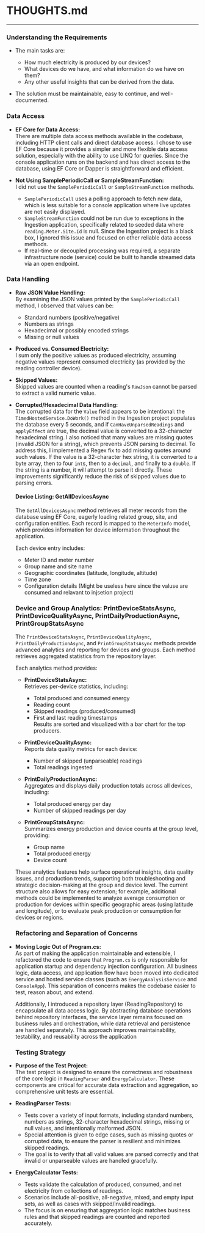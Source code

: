 # THOUGHTS.md

---

### Understanding the Requirements

- The main tasks are:
  - How much electricity is produced by our devices?
  - What devices do we have, and what information do we have on them?
  - Any other useful insights that can be derived from the data.

- The solution must be maintainable, easy to continue, and well-documented.

### Data Access

- **EF Core for Data Access:**  
  There are multiple data access methods available in the codebase, including HTTP client calls and direct database access. I chose to use EF Core because it provides a simpler and more flexible data access solution, especially with the ability to use LINQ for queries. Since the console application runs on the backend and has direct access to the database, using EF Core or Dapper is straightforward and efficient.

- **Not Using SamplePeriodicCall or SampleStreamFunction:**  
  I did not use the `SamplePeriodicCall` or `SampleStreamFunction` methods.  
  - `SamplePeriodicCall` uses a polling approach to fetch new data, which is less suitable for a console application where live updates are not easily displayed.
  - `SampleStreamFunction` could not be run due to exceptions in the Ingestion application, specifically related to seeded data where `reading.Meter.Site.Id` is null. Since the Ingestion project is a black box, I ignored this issue and focused on other reliable data access methods.
  - If real-time or decoupled processing was required, a separate infrastructure node (service) could be built to handle streamed data via an open endpoint.

### Data Handling

- **Raw JSON Value Handling:**  
  By examining the JSON values printed by the `SamplePeriodicCall` method, I observed that values can be:
    - Standard numbers (positive/negative)
    - Numbers as strings
    - Hexadecimal or possibly encoded strings
    - Missing or null values

- **Produced vs. Consumed Electricity:**  
  I sum only the positive values as produced electricity, assuming negative values represent consumed electricity (as provided by the reading controller device).

- **Skipped Values:**  
  Skipped values are counted when a reading's `RawJson` cannot be parsed to extract a valid numeric value.

- **Corrupted/Hexadecimal Data Handling:**  
  The corrupted data for the `Value` field appears to be intentional: the `TimedHostedService.DoWork()` method in the Ingestion project populates the database every 5 seconds, and if `CanHaveUnparsedReadings` and `applyEffect` are true, the decimal value is converted to a 32-character hexadecimal string. I also noticed that many values are missing quotes (invalid JSON for a string), which prevents JSON parsing to decimal. To address this, I implemented a Regex fix to add missing quotes around such values. If the value is a 32-character hex string, it is converted to a byte array, then to four `int`s, then to a `decimal`, and finally to a `double`. If the string is a number, it will attempt to parse it directly. These improvements significantly reduce the risk of skipped values due to parsing errors.

  #### Device Listing: GetAllDevicesAsync

    The `GetAllDevicesAsync` method retrieves all meter records from the database using EF Core, eagerly loading related group, site, and configuration entities. Each record is mapped to the `MeterInfo` model, which provides information for device information throughout the application.

    Each device entry includes:
    - Meter ID and meter number
    - Group name and site name
    - Geographic coordinates (latitude, longitude, altitude)
    - Time zone
    - Configuration details (Might be useless here since the valuse are consumed and relavant to injsetion project)

    ### Device and Group Analytics: PrintDeviceStatsAsync, PrintDeviceQualityAsync, PrintDailyProductionAsync, PrintGroupStatsAsync

    The `PrintDeviceStatsAsync`, `PrintDeviceQualityAsync`, `PrintDailyProductionAsync`, and `PrintGroupStatsAsync` methods provide advanced analytics and reporting for devices and groups. Each method retrieves aggregated statistics from the repository layer.

    Each analytics method provides:

    - **PrintDeviceStatsAsync:**  
    Retrieves per-device statistics, including:
        - Total produced and consumed energy
        - Reading count
        - Skipped readings (produced/consumed)
        - First and last reading timestamps  
    Results are sorted and visualized with a bar chart for the top producers.

    - **PrintDeviceQualityAsync:**  
    Reports data quality metrics for each device:
        - Number of skipped (unparseable) readings
        - Total readings ingested

    - **PrintDailyProductionAsync:**  
    Aggregates and displays daily production totals across all devices, including:
        - Total produced energy per day
        - Number of skipped readings per day  

    - **PrintGroupStatsAsync:**  
    Summarizes energy production and device counts at the group level, providing:
        - Group name
        - Total produced energy
        - Device count

    These analytics features help surface operational insights, data quality issues, and production trends, supporting both troubleshooting and strategic decision-making at the group and device level. The current structure also allows for easy extension; for example, additional methods could be implemented to analyze average consumption or production for devices within specific geographic areas (using latitude and longitude), or to evaluate peak production or consumption for devices or regions.


  ### Refactoring and Separation of Concerns

- **Moving Logic Out of Program.cs:**  
  As part of making the application maintainable and extensible, I refactored the code to ensure that `Program.cs` is only responsible for application startup and dependency injection configuration. All business logic, data access, and application flow have been moved into dedicated service and hosted service classes (such as `EnergyAnalysisService` and `ConsoleApp`). This separation of concerns makes the codebase easier to test, reason about, and extend.

    Additionally, I introduced a repository layer (ReadingRepository) to encapsulate all data access logic. By abstracting database operations behind repository interfaces, the service layer remains focused on business rules and orchestration, while data retrieval and persistence are handled separately. This approach improves maintainability, testability, and reusability across the application

  ### Testing Strategy

- **Purpose of the Test Project:**  
  The test project is designed to ensure the correctness and robustness of the core logic in `ReadingParser` and `EnergyCalculator`. These components are critical for accurate data extraction and aggregation, so comprehensive unit tests are essential.

- **ReadingParser Tests:**  
  - Tests cover a variety of input formats, including standard numbers, numbers as strings, 32-character hexadecimal strings, missing or null values, and intentionally malformed JSON.
  - Special attention is given to edge cases, such as missing quotes or corrupted data, to ensure the parser is resilient and minimizes skipped readings.
  - The goal is to verify that all valid values are parsed correctly and that invalid or unparseable values are handled gracefully.

- **EnergyCalculator Tests:**  
  - Tests validate the calculation of produced, consumed, and net electricity from collections of readings.
  - Scenarios include all-positive, all-negative, mixed, and empty input sets, as well as cases with skipped/invalid readings.
  - The focus is on ensuring that aggregation logic matches business rules and that skipped readings are counted and reported accurately.
